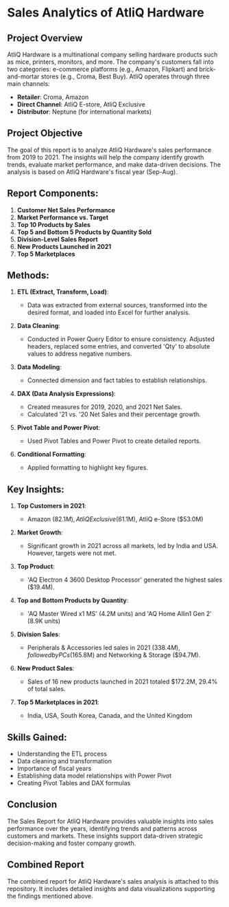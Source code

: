 # Sales Analytics of AtliQ Hardware

## Project Overview
AtliQ Hardware is a multinational company selling hardware products such as mice, printers, monitors, and more. The company's customers fall into two categories: e-commerce platforms (e.g., Amazon, Flipkart) and brick-and-mortar stores (e.g., Croma, Best Buy). AtliQ operates through three main channels:
- **Retailer**: Croma, Amazon
- **Direct Channel**: AtliQ E-store, AtliQ Exclusive
- **Distributor**: Neptune (for international markets)

## Project Objective
The goal of this report is to analyze AtliQ Hardware's sales performance from 2019 to 2021. The insights will help the company identify growth trends, evaluate market performance, and make data-driven decisions. The analysis is based on AtliQ Hardware's fiscal year (Sep-Aug).

## Report Components:
1. **Customer Net Sales Performance**
2. **Market Performance vs. Target**
3. **Top 10 Products by Sales**
4. **Top 5 and Bottom 5 Products by Quantity Sold**
5. **Division-Level Sales Report**
6. **New Products Launched in 2021**
7. **Top 5 Marketplaces**

## Methods:
1. **ETL (Extract, Transform, Load)**:
   - Data was extracted from external sources, transformed into the desired format, and loaded into Excel for further analysis.
   
2. **Data Cleaning**:
   - Conducted in Power Query Editor to ensure consistency. Adjusted headers, replaced some entries, and converted 'Qty' to absolute values to address negative numbers.
   
3. **Data Modeling**:
   - Connected dimension and fact tables to establish relationships.

4. **DAX (Data Analysis Expressions)**:
   - Created measures for 2019, 2020, and 2021 Net Sales.
   - Calculated '21 vs. '20 Net Sales and their percentage growth.

5. **Pivot Table and Power Pivot**:
   - Used Pivot Tables and Power Pivot to create detailed reports.

6. **Conditional Formatting**:
   - Applied formatting to highlight key figures.

## Key Insights:
1. **Top Customers in 2021**:
   - Amazon ($82.1M), AtliQ Exclusive ($61.1M), AtliQ e-Store ($53.0M)
   
2. **Market Growth**:
   - Significant growth in 2021 across all markets, led by India and USA. However, targets were not met.
   
3. **Top Product**:
   - 'AQ Electron 4 3600 Desktop Processor' generated the highest sales ($19.4M).
   
4. **Top and Bottom Products by Quantity**:
   - 'AQ Master Wired x1 MS' (4.2M units) and 'AQ Home Allin1 Gen 2' (8.9K units)
   
5. **Division Sales**:
   - Peripherals & Accessories led sales in 2021 ($338.4M), followed by PCs ($165.8M) and Networking & Storage ($94.7M).
   
6. **New Product Sales**:
   - Sales of 16 new products launched in 2021 totaled $172.2M, 29.4% of total sales.
   
7. **Top 5 Marketplaces in 2021**:
   - India, USA, South Korea, Canada, and the United Kingdom

## Skills Gained:
- Understanding the ETL process
- Data cleaning and transformation
- Importance of fiscal years
- Establishing data model relationships with Power Pivot
- Creating Pivot Tables and DAX formulas

## Conclusion
The Sales Report for AtliQ Hardware provides valuable insights into sales performance over the years, identifying trends and patterns across customers and markets. These insights support data-driven strategic decision-making and foster company growth.

## Combined Report
The combined report for AtliQ Hardware's sales analysis is attached to this repository. It includes detailed insights and data visualizations supporting the findings mentioned above.

